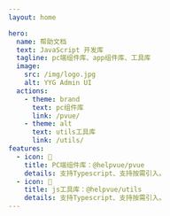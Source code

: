 ```yaml
---
layout: home

hero:
  name: 帮助文档
  text: JavaScript 开发库
  tagline: pc端组件库、app组件库、工具库
  image:
    src: /img/logo.jpg
    alt: YYG Admin UI
  actions:
    - theme: brand
      text: pc组件库
      link: /pvue/
    - theme: alt
      text: utils工具库
      link: /utils/
features:
  - icon: 🧩
    title: PC端组件库：@helpvue/pvue
    details: 支持Typescript、支持按需引入。
  - icon: 🔨
    title: js工具库：@helpvue/utils
    details: 支持Typescript、支持按需引入。
---
```

